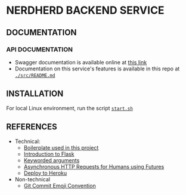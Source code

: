 # NERDHERD BACKEND SERVICE

<still in development mode>

## DOCUMENTATION

### API DOCUMENTATION

- Swagger documentation is available online at [this link](https://app.swaggerhub.com/apis-docs/minhtu-thomas-hoang9/nerdherd-crescorex-api/1.0.0-oas3)
- Documentation on this service's features is available in this repo at [`./src/README.md`](./src/README.md)

## INSTALLATION

For local Linux environment, run the script [`start.sh`](./start.sh)

## REFERENCES

- Technical: 
  - [Boilerplate used in this project](https://www.python-boilerplate.com/flask)
  - [Introduction to Flask](https://opensource.com/article/18/4/flask)
  - [Keyworded arguments](https://book.pythontips.com/en/latest/args_and_kwargs.html)
  - [Asynchronous HTTP Requests for Humans using Futures](https://github.com/ross/requests-futures)
  - [Deploy to Heroku](https://hack4impact.github.io/flask-base/deploy/)
- Non-technical
  - [Git Commit Emoji Convention](https://gist.github.com/parmentf/035de27d6ed1dce0b36a)

